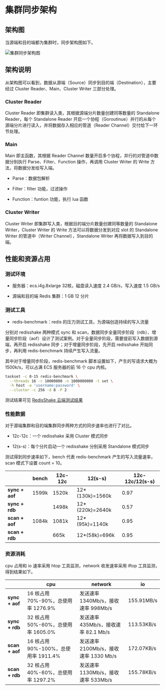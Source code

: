 # 集群同步架构

## 架构图

当源端和目的端都为集群时，同步架构图如下。

![集群同步架构图](/architecture.svg)

## 架构说明

从架构图可以看到，数据从源端（Source）同步到目的端（Destination），主要经过 Cluster Reader、Main、Cluster Writer 三部分处理。

### Cluster Reader

Cluster Reader 即集群读入类，其根据源端分片数量创建同等数量的 Standalone Reader，每个 Standalone Reader 开启一个协程（Goroutinue）并行的从每个源端分片进行读入，并将数据存入相应的管道（Reader Channel）交付给下一环节处理。

### Main

Main 即主函数，其根据 Reader Channel 数量开启多个协程，并行的对管道中数据分别执行 Parse、Filter、Function 操作，再调用 Cluster Writer 的 Write 方法，将数据分发给写入端。

- Parse：数据包解析

- Filter：filter 功能，过滤操作

- Function：funtion 功能，执行 lua 函数

### Cluster Writer

Cluster Writer 即集群写入类，根据目的端分片数量创建同等数量的 Standalone Writer，Cluster Writer 的 Write 方法可以将数据分发到对应 slot 的 Standalone Writer 的管道中（Writer Channel），Standalone Writer 再将数据写入到目的端。

## 性能和资源占用

### 测试环境

- 服务器：ecs.i4g.8xlarge 32核，磁盘读入速度 2.4 GB/s，写入速度 1.5 GB/s

- 源端和目的端 Redis 集群：1 GB 12 分片

### 测试工具

- redis-benchmark：redis 的压力测试工具，为源端创造持续的写入流量

分别对 redisshake 两种模式 sync 和 scan，数据同步全量同步阶段（rdb）、增量同步阶段（aof）设计了测试案例。对于全量同步阶段，需要提前写入数据到源端，再开启 redisshake 同步；对于增量同步阶段，先开启 redisshake 开始同步，再利用 redis-benchmark 持续产生写入流量。

其中对于增量同步阶段，redis-benchmark 脚本设置如下，产生的写请求大概为 1500k/s，可以占满 ECS 服务器的前 16 个 cpu 内核。

```bash
taskset -c 0-15 redis-benchmark \
  --threads 16 -r 10000000 -n 1000000000 -t set \
  -h host -a 'username:password' \
  --cluster -c 256 -d 8 -P 2
```

测试结果可见 [RedisShake 云端测试结果](https://github.com/OxalisCu/RedisShake/tree/benchmark-backup-cloud/demo)

### 性能数据

对于源端集群和目的端集群同步两种方式的同步速率也进行了对比。

- 12c-12c：一个 redisshake 采用 Cluster 模式同步

- 12(s-s)：每个分片启动一个 redisshake 分别采用 Standalone 模式同步

测试得到同步速率如下，bench 代表 redis-benchmark 产生的写入流量速率，scan 模式下设置 count = 10。

|                 | bench | 12c-12c | 12(s-s)         | 12c-12c/12(s-s) |
| --------------- | ----- | ------- | --------------- | --------------- |
| **sync + aof**  | 1599k | 1520k   | 12*(130k)=1560k | 0.97            |
| **sync + rdb**  |       | 1498k   | 12*(220k)=2640k | 0.57            |
| **scan + aof**  | 1084k | 1081k   | 12*(95k)=1140k  | 0.95            |
| **scan + rdb**  |       | 665k    | 12*(58k)=696k   | 0.95            |

### 资源消耗

cpu 占用和 io 速率采用 htop 工具监测，network 收发速率采用 iftop 工具监测，得到结果如下。

|                 | cpu                                 | network                              | io         |
| --------------- | ----------------------------------- | ------------------------------------ | ---------- |
| **sync + aof**  | 16 核占用 70%-90%，总使用率 1276.9%  | 发送速率 1340Mb/s，接收速率 998Mb/s   | 155.91MB/s |
| **sync + rdb**  | 32 核占用 50%-60%，总使用率 1605.0%  | 发送速率 435Mb/s，接收速率 82.1 Mb/s  | 113.53KB/s |
| **scan + aof**  | 16 核占用 90%-100%，总使用率 1911.4% | 发送速率 2100Mb/s，接收速率 1330 Mb/s | 172.07KB/s |
| **scan + rdb**  | 32 核占用 40%-60%，总使用率 1297.2%  | 发送速率 1130Mb/s，接收速率 533Mb/s   | 155.78KB/s |